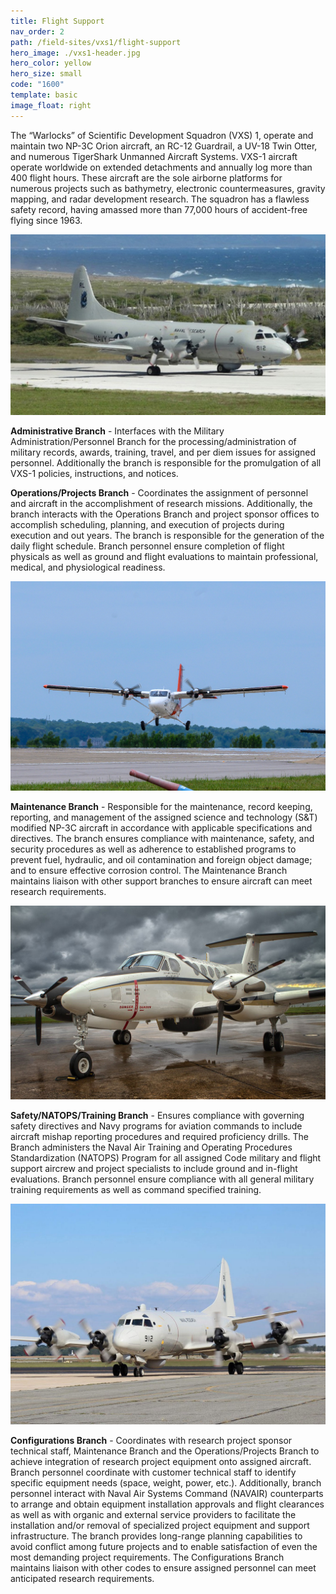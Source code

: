 ```yaml
---
title: Flight Support
nav_order: 2
path: /field-sites/vxs1/flight-support
hero_image: ./vxs1-header.jpg
hero_color: yellow
hero_size: small
code: "1600"
template: basic
image_float: right
---
```

The “Warlocks” of Scientific Development Squadron (VXS) 1, operate and maintain two NP-3C Orion aircraft, an RC-12 Guardrail, a UV-18 Twin Otter, and numerous TigerShark Unmanned Aircraft Systems. 
VXS-1 aircraft operate worldwide on extended detachments and annually log more than 400 flight hours. 
These aircraft are the sole airborne platforms for numerous projects such as bathymetry, electronic countermeasures, gravity mapping, and radar development research. The squadron has a flawless safety record, having amassed more than 77,000 hours of accident-free flying since 1963. 

![P3 Picture](P3.jpg)

**Administrative Branch** - Interfaces with the Military Administration/Personnel Branch for the processing/administration of military records, awards, training, travel, and per diem issues for assigned personnel. Additionally the branch is responsible for the promulgation of all VXS-1 policies, instructions, and notices.

**Operations/Projects Branch** - Coordinates the assignment of personnel and aircraft in the accomplishment of research missions. Additionally, the branch interacts with the Operations Branch and project sponsor offices to accomplish scheduling, planning, and execution of projects during execution and out years. The branch is responsible for the generation of the daily flight schedule. Branch personnel ensure completion of flight physicals as well as ground and flight evaluations to maintain professional, medical, and physiological readiness.

![Plane Picture](180612-N-UI176-0448.jpg)

**Maintenance Branch** - Responsible for the maintenance, record keeping, reporting, and management of the assigned science and technology (S&T) modified NP-3C aircraft in accordance with applicable specifications and directives. The branch ensures compliance with maintenance, safety, and security procedures as well as adherence to established programs to prevent fuel, hydraulic, and oil contamination and foreign object damage; and to ensure effective corrosion control. The Maintenance Branch maintains liaison with other support branches to ensure aircraft can meet research requirements.

![RC-12M Picture](RC-12M.jpg)

**Safety/NATOPS/Training Branch**  - Ensures compliance with governing safety directives and Navy programs for aviation commands to include aircraft mishap reporting procedures and required proficiency drills. The Branch administers the Naval Air Training and Operating Procedures Standardization (NATOPS) Program for all assigned Code military and flight support aircrew and project specialists to include ground and in-flight evaluations. Branch personnel ensure compliance with all general military training requirements as well as command specified training.

![NP-3C Picture](NP-3C.jpg)

**Configurations Branch** - Coordinates with research project sponsor technical staff, Maintenance Branch and the Operations/Projects Branch to achieve integration of research project equipment onto assigned aircraft. Branch personnel coordinate with customer technical staff to identify specific equipment needs (space, weight, power, etc.). Additionally, branch personnel interact with Naval Air Systems Command (NAVAIR) counterparts to arrange and obtain equipment installation approvals and flight clearances as well as with organic and external service providers to facilitate the installation and/or removal of specialized project equipment and support infrastructure. The branch provides long-range planning capabilities to avoid conflict among future projects and to enable satisfaction of even the most demanding project requirements. The Configurations Branch maintains liaison with other codes to ensure assigned personnel can meet anticipated research requirements.

